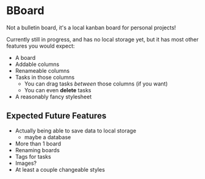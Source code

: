 # BBoard

Not a bulletin board, it's a local kanban board for personal projects!

Currently still in progress, and has no local storage yet, but it has most other
features you would expect:

- A board
- Addable columns
- Renameable columns
- Tasks in those columns
    - You can drag tasks _between_ those columns (if you want)
    - You can even **delete** tasks
- A reasonably fancy stylesheet

## Expected Future Features

- Actually being able to save data to local storage
    - maybe a database
- More than 1 board
- Renaming boards
- Tags for tasks
- Images?
- At least a couple changeable styles
